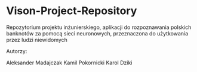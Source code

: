 # Vison-Project-Repository
Repozytorium projektu inżunierskiego, aplikacji do rozpoznawania polskich banknotów za pomocą sieci neuronowych, przeznaczona do użytkowania przez ludzi niewidomych 


Autorzy:



Aleksander Madajczak 
Kamil Pokornicki
Karol Dziki
